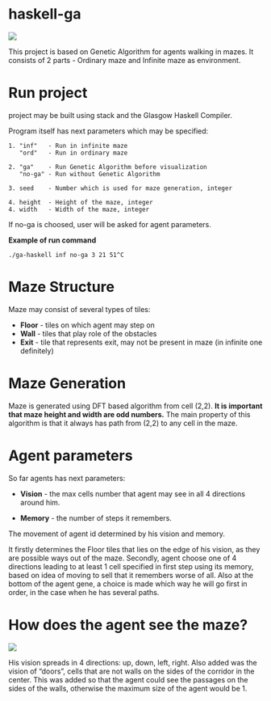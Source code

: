 # haskell-ga
![](maze1.gif)

This project is based on Genetic Algorithm for agents walking in mazes. It consists of 2 parts - Ordinary maze and Infinite maze as environment.

# Run project
project may be built using stack and the Glasgow Haskell Compiler.

Program itself has next parameters which may be specified:
```
1. "inf"   - Run in infinite maze
   "ord"   - Run in ordinary maze

2. "ga"    - Run Genetic Algorithm before visualization
   "no-ga" - Run without Genetic Algorithm

3. seed    - Number which is used for maze generation, integer

4. height  - Height of the maze, integer
4. width   - Width of the maze, integer

```
If no-ga is choosed, user will be asked for agent parameters.

**Example of run command**
```
./ga-haskell inf no-ga 3 21 51^C
```
# Maze Structure
Maze may consist of several types of tiles:
 - **Floor** - tiles on which agent may step on
 - **Wall** - tiles that play role of the obstacles
 - **Exit** - tile that represents exit, may not be present in maze (in infinite one definitely)

# Maze Generation
Maze is generated using DFT based algorithm from cell (2,2). **It is important that maze height and width are odd numbers.** The main property of this algorithm is that it always has path from (2,2) to any cell in the maze.
# Agent parameters

So far agents has next parameters:

- **Vision** - the max cells number that agent may see in all 4 directions
around him.

- **Memory** - the number of steps it remembers.

The movement of agent id determined by his vision and memory.

It firstly determines the Floor tiles that lies on the edge of his vision, as they are possible ways out of the maze. Secondly, agent choose one of 4 directions leading to at least 1 cell specified in first step using its memory, based on idea of moving to sell that it remembers worse of all. Also at the bottom of the agent gene, a choice is made which way he will go first in order, in the case when he has several paths.
# How does the agent see the maze?

![](maze2.gif)

His vision spreads in 4 directions: up, down, left, right. Also added was the vision of “doors”, cells that are not walls on the sides of the corridor in the center. This was added so that the agent could see the passages on the sides of the walls, otherwise the maximum size of the agent would be 1. 


